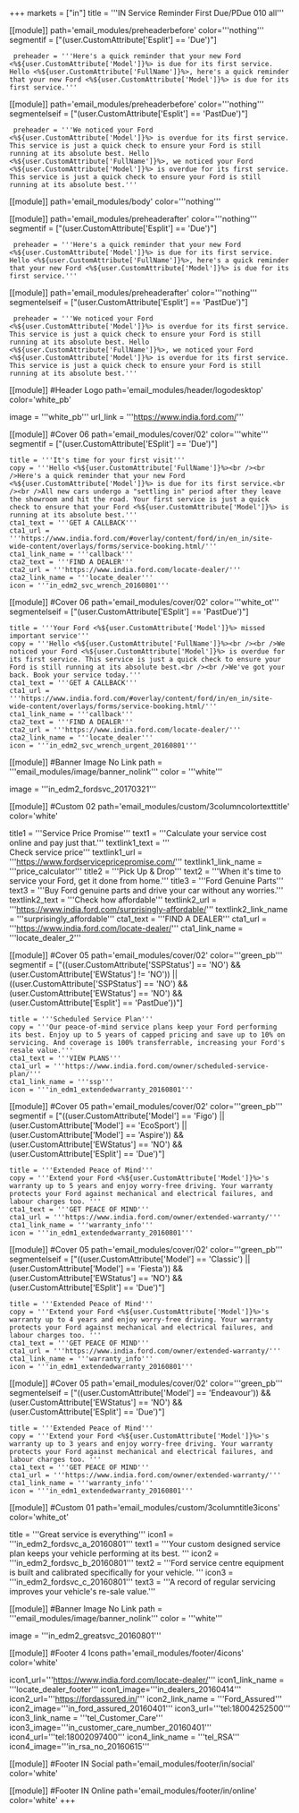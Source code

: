 +++
markets = ["in"]
title = '''IN Service Reminder First Due/PDue 010 all'''

[[module]]
path='email_modules/preheaderbefore'
color='''nothing'''
segmentif = ["(user.CustomAttribute['Esplit'] == 'Due')"]

	 preheader = '''Here's a quick reminder that your new Ford <%${user.CustomAttribute['Model']}%> is due for its first service. Hello <%${user.CustomAttribute['FullName']}%>, here's a quick reminder that your new Ford <%${user.CustomAttribute['Model']}%> is due for its first service.'''

[[module]]
path='email_modules/preheaderbefore'
color='''nothing'''
segmentelseif = ["(user.CustomAttribute['Esplit'] == 'PastDue')"]

	 preheader = '''We noticed your Ford <%${user.CustomAttribute['Model']}%> is overdue for its first service. This service is just a quick check to ensure your Ford is still running at its absolute best. Hello <%${user.CustomAttribute['FullName']}%>, we noticed your Ford <%${user.CustomAttribute['Model']}%> is overdue for its first service. This service is just a quick check to ensure your Ford is still running at its absolute best.'''

[[module]]
path='email_modules/body'
color='''nothing'''

[[module]]
path='email_modules/preheaderafter'
color='''nothing'''
segmentif = ["(user.CustomAttribute['Esplit'] == 'Due')"]

	 preheader = '''Here's a quick reminder that your new Ford <%${user.CustomAttribute['Model']}%> is due for its first service. Hello <%${user.CustomAttribute['FullName']}%>, here's a quick reminder that your new Ford <%${user.CustomAttribute['Model']}%> is due for its first service.'''

[[module]]
path='email_modules/preheaderafter'
color='''nothing'''
segmentelseif = ["(user.CustomAttribute['Esplit'] == 'PastDue')"]

	 preheader = '''We noticed your Ford <%${user.CustomAttribute['Model']}%> is overdue for its first service. This service is just a quick check to ensure your Ford is still running at its absolute best. Hello <%${user.CustomAttribute['FullName']}%>, we noticed your Ford <%${user.CustomAttribute['Model']}%> is overdue for its first service. This service is just a quick check to ensure your Ford is still running at its absolute best.'''

[[module]] #Header Logo
path='email_modules/header/logodesktop'
color='white_pb'

  image = '''white_pb'''
  url_link = '''https://www.india.ford.com/'''

[[module]] #Cover 06
path='email_modules/cover/02'
color='''white'''
segmentif = ["(user.CustomAttribute['ESplit'] == 'Due')"]

	title = '''It's time for your first visit'''
	copy = '''Hello <%${user.CustomAttribute['FullName']}%><br /><br />Here's a quick reminder that your new Ford <%${user.CustomAttribute['Model']}%> is due for its first service.<br /><br />All new cars undergo a "settling in" period after they leave the showroom and hit the road. Your first service is just a quick check to ensure that your Ford <%${user.CustomAttribute['Model']}%> is running at its absolute best.'''
	cta1_text = '''GET A CALLBACK'''
	cta1_url = '''https://www.india.ford.com/#overlay/content/ford/in/en_in/site-wide-content/overlays/forms/service-booking.html/'''
	cta1_link_name = '''callback'''
	cta2_text = '''FIND A DEALER'''
	cta2_url = '''https://www.india.ford.com/locate-dealer/'''
	cta2_link_name = '''locate_dealer'''
	icon = '''in_edm2_svc_wrench_20160801'''

[[module]] #Cover 06
path='email_modules/cover/02'
color='''white_ot'''
segmentelseif = ["(user.CustomAttribute['ESplit'] == 'PastDue')"]

	title = '''Your Ford <%${user.CustomAttribute['Model']}%> missed important service'''
	copy = '''Hello <%${user.CustomAttribute['FullName']}%><br /><br />We noticed your Ford <%${user.CustomAttribute['Model']}%> is overdue for its first service. This service is just a quick check to ensure your Ford is still running at its absolute best.<br /><br />We've got your back. Book your service today.'''
	cta1_text = '''GET A CALLBACK'''
	cta1_url = '''https://www.india.ford.com/#overlay/content/ford/in/en_in/site-wide-content/overlays/forms/service-booking.html/'''
	cta1_link_name = '''callback'''
	cta2_text = '''FIND A DEALER'''
	cta2_url = '''https://www.india.ford.com/locate-dealer/'''
	cta2_link_name = '''locate_dealer'''
	icon = '''in_edm2_svc_wrench_urgent_20160801'''

[[module]] #Banner Image No Link
path = '''email_modules/image/banner_nolink'''
color = '''white'''

  image = '''in_edm2_fordsvc_20170321'''

[[module]] #Custom 02
path='email_modules/custom/3columncolortexttitle'
color='white'

  title1 = '''Service Price Promise'''
  text1 = '''Calculate your service cost online and pay just that.'''
  textlink1_text = '''<br />Check service price'''
  textlink1_url = '''https://www.fordservicepricepromise.com/'''
  textlink1_link_name = '''price_calculator'''
  title2 = '''Pick Up & Drop'''
  text2 = '''When it's time to service your Ford, get it done from home.'''
  title3 = '''Ford Genuine Parts'''
  text3 = '''Buy Ford genuine parts and drive your car without any worries.'''
  textlink2_text = '''Check how affordable'''
  textlink2_url = '''https://www.india.ford.com/surprisingly-affordable/'''
  textlink2_link_name = '''surprisingly_affordable'''
  cta1_text = '''FIND A DEALER'''
  cta1_url = '''https://www.india.ford.com/locate-dealer/'''
  cta1_link_name = '''locate_dealer_2'''

[[module]] #Cover 05
path='email_modules/cover/02'
color='''green_pb'''
segmentif = ["((user.CustomAttribute['SSPStatus'] == 'NO') && (user.CustomAttribute['EWStatus'] != 'NO')) || ((user.CustomAttribute['SSPStatus'] == 'NO') && (user.CustomAttribute['EWStatus'] == 'NO') && (user.CustomAttribute['Esplit'] == 'PastDue'))"]

	title = '''Scheduled Service Plan'''
	copy = '''Our peace-of-mind service plans keep your Ford performing its best. Enjoy up to 5 years of capped pricing and save up to 10% on servicing. And coverage is 100% transferrable, increasing your Ford's resale value.'''
	cta1_text = '''VIEW PLANS'''
	cta1_url = '''https://www.india.ford.com/owner/scheduled-service-plan/'''
	cta1_link_name = '''ssp'''
	icon = '''in_edm1_extendedwarranty_20160801'''

[[module]] #Cover 05
path='email_modules/cover/02'
color='''green_pb'''
segmentif = ["((user.CustomAttribute['Model'] == 'Figo') || (user.CustomAttribute['Model'] == 'EcoSport') || (user.CustomAttribute['Model'] == 'Aspire')) && (user.CustomAttribute['EWStatus'] == 'NO') && (user.CustomAttribute['ESplit'] == 'Due')"]

	title = '''Extended Peace of Mind'''
	copy = '''Extend your Ford <%${user.CustomAttribute['Model']}%>'s warranty up to 5 years and enjoy worry-free driving. Your warranty protects your Ford against mechanical and electrical failures, and labour charges too. '''
	cta1_text = '''GET PEACE OF MIND'''
	cta1_url = '''https://www.india.ford.com/owner/extended-warranty/'''
	cta1_link_name = '''warranty_info'''
	icon = '''in_edm1_extendedwarranty_20160801'''

[[module]] #Cover 05
path='email_modules/cover/02'
color='''green_pb'''
segmentelseif = ["((user.CustomAttribute['Model'] == 'Classic') || (user.CustomAttribute['Model'] == 'Fiesta')) && (user.CustomAttribute['EWStatus'] == 'NO') && (user.CustomAttribute['ESplit'] == 'Due')"]

	title = '''Extended Peace of Mind'''
	copy = '''Extend your Ford <%${user.CustomAttribute['Model']}%>'s warranty up to 4 years and enjoy worry-free driving. Your warranty protects your Ford against mechanical and electrical failures, and labour charges too. '''
	cta1_text = '''GET PEACE OF MIND'''
	cta1_url = '''https://www.india.ford.com/owner/extended-warranty/'''
	cta1_link_name = '''warranty_info'''
	icon = '''in_edm1_extendedwarranty_20160801'''

[[module]] #Cover 05
path='email_modules/cover/02'
color='''green_pb'''
segmentelseif = ["((user.CustomAttribute['Model'] == 'Endeavour')) && (user.CustomAttribute['EWStatus'] == 'NO') && (user.CustomAttribute['ESplit'] == 'Due')"]

	title = '''Extended Peace of Mind'''
	copy = '''Extend your Ford <%${user.CustomAttribute['Model']}%>'s warranty up to 3 years and enjoy worry-free driving. Your warranty protects your Ford against mechanical and electrical failures, and labour charges too. '''
	cta1_text = '''GET PEACE OF MIND'''
	cta1_url = '''https://www.india.ford.com/owner/extended-warranty/'''
	cta1_link_name = '''warranty_info'''
	icon = '''in_edm1_extendedwarranty_20160801'''

[[module]] #Custom 01
path='email_modules/custom/3columntitle3icons'
color='white_ot'

  title = '''Great service is everything'''
  icon1 = '''in_edm2_fordsvc_a_20160801'''
  text1 = '''Your custom designed service plan keeps your vehicle performing at its best. '''
  icon2 = '''in_edm2_fordsvc_b_20160801'''
  text2 = '''Ford service centre equipment is built and calibrated specifically for your vehicle. '''
  icon3 = '''in_edm2_fordsvc_c_20160801'''
  text3 = '''A record of regular servicing improves your vehicle's re-sale value.'''

[[module]] #Banner Image No Link
path = '''email_modules/image/banner_nolink'''
color = '''white'''

  image = '''in_edm2_greatsvc_20160801'''

[[module]] #Footer 4 Icons
path='email_modules/footer/4icons'
color='white'

  icon1_url='''https://www.india.ford.com/locate-dealer/'''
  icon1_link_name = '''locate_dealer_footer'''
  icon1_image='''in_dealers_20160414'''
  icon2_url='''https://fordassured.in/'''
  icon2_link_name = '''Ford_Assured'''
  icon2_image='''in_ford_assured_20160401'''
  icon3_url='''tel:18004252500'''
  icon3_link_name = '''tel_Customer_Care'''
  icon3_image='''in_customer_care_number_20160401'''
  icon4_url='''tel:18002097400'''
  icon4_link_name = '''tel_RSA'''
  icon4_image='''in_rsa_no_20160615'''

[[module]] #Footer IN Social
path='email_modules/footer/in/social'
color='white'

[[module]] #Footer IN Online
path='email_modules/footer/in/online'
color='white'
+++
